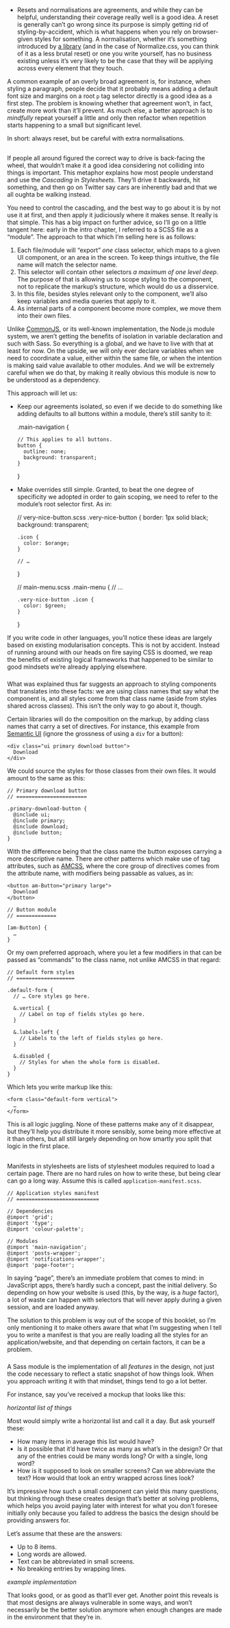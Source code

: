* Resets and normalisations are agreements, and while they can be helpful, understanding their coverage really well is a good idea. A reset is generally can’t go wrong since its purpose is simply getting rid of styling-by-accident, which is what happens when you rely on browser-given styles for something. A normalisation, whether it’s something introduced by [a library](http://necolas.github.io/normalize.css/) (and in the case of Normalize.css, you can think of it as a less brutal reset) or one you write yourself, has no business existing unless it’s very likely to be the case that they will be applying across every element that they touch.

A common example of an overly broad agreement is, for instance, when styling a paragraph, people decide that it probably means adding a default font size and margins on a root `p` tag selector directly is a good idea as a first step. The problem is knowing whether that agreement won’t, in fact, create more work than it’ll prevent. As much else, a better approach is to *mindfully* repeat yourself a little and only then refactor when repetition starts happening to a small but significant level.

In short: always reset, but be careful with extra normalisations.

##

If people all around figured the correct way to drive is back-facing the wheel, that wouldn’t make it a good idea considering not colliding into things is important. This metaphor explains how most people understand and use the *Cascading* in *Stylesheets*. They’ll drive it backwards, hit something, and then go on Twitter say cars are inherently bad and that we all oughta be walking instead.

You need to control the cascading, and the best way to go about it is by not use it at first, and then apply it judiciously where it makes sense. It really is that simple. This has a big impact on further advice, so I’ll go on a little tangent here: early in the intro chapter, I referred to a SCSS file as a “module”. The approach to that which I’m selling here is as follows:

1) Each file/module will “export” *one* class selector, which maps to a given UI component, or an area in the screen. To keep things intuitive, the file name will match the selector name.
2) This selector will contain other selectors *a maximum of one level deep*. The purpose of that is allowing us to scope styling to the component, not to replicate the markup’s structure, which would do us a disservice.
3) In this file, besides styles relevant only to the component, we’ll also keep variables and media queries that apply to it.
4) As internal parts of a component become more complex, we move them into their own files.

Unlike [CommonJS](http://wiki.commonjs.org/wiki/CommonJS), or its well-known implementation, the Node.js module system, we aren’t getting the benefits of isolation in variable declaration and such with Sass. So everything is a global, and we have to live with that at least for now. On the upside, we will only ever declare variables when we need to coordinate a value, either within the same file, or when the intention is making said value available to other modules. And we will be extremely careful when we do that, by making it really obvious this module is now to be understood as a dependency.

This approach will let us:

* Keep our agreements isolated, so even if we decide to do something like adding defaults to all buttons within a module, there’s still sanity to it:

    .main-navigation {

      // This applies to all buttons.
      button {
        outline: none;
        background: transparent;
      }
    }

* Make overrides still simple. Granted, to beat the one degree of specificity we adopted in order to gain scoping, we need to refer to the module’s root selector first. As in:

    // very-nice-button.scss
    .very-nice-button {
      border: 1px solid black;
      background: transparent;

      .icon {
        color: $orange;
      }

      // …
    }

    // main-menu.scss
    .main-menu {
      // …

      .very-nice-button .icon {
        color: $green;
      }
    }

If you write code in other languages, you’ll notice these ideas are largely based on existing modularisation concepts. This is not by accident. Instead of running around with our heads on fire saying CSS is doomed, we reap the benefits of existing logical frameworks that happened to be similar to good mindsets we’re already applying elsewhere.

###

What was explained thus far suggests an approach to styling components that translates into these facts: we are using class names that say what the component is, and all styles come from that class name (aside from styles shared across classes). This isn’t the only way to go about it, though.

Certain libraries will do the composition on the markup, by adding class names that carry a set of directives. For instance, this example from [Semantic UI](http://semantic-ui.com/) (ignore the grossness of using a `div` for a button):

    <div class="ui primary download button">
      Download
    </div>

We could source the styles for those classes from their own files. It would amount to the same as this:

    // Primary download button
    // =======================

    .primary-download-button {
      @include ui;
      @include primary;
      @include download;
      @include button;
    }

With the difference being that the class name the button exposes carrying a more descriptive name. There are other patterns which make use of tag attributes, such as [AMCSS](http://amcss.github.io/), where the core group of directives comes from the attribute name, with modifiers being passable as values, as in:

    <button am-Button="primary large">
      Download
    </button>

    // Button module
    // =============

    [am-Button] {
      …
    }

Or my own preferred approach, where you let a few modifiers in that can be passed as “commands” to the class name, not unlike AMCSS in that regard:

    // Default form styles
    // ===================

    .default-form {
      // … Core styles go here.

      &.vertical {
        // Label on top of fields styles go here.
      }

      &.labels-left {
        // Labels to the left of fields styles go here.
      }

      &.disabled {
        // Styles for when the whole form is disabled.
      }
    }

Which lets you write markup like this:

    <form class="default-form vertical">
      …
    </form>

This is all logic juggling. None of these patterns make any of it disappear, but they’ll help you distribute it more sensibly, some being more effective at it than others, but all still largely depending on how smartly you split that logic in the first place.

##

Manifests in stylesheets are lists of stylesheet modules required to load a certain page. There are no hard rules on how to write these, but being clear can go a long way. Assume this is called `application-manifest.scss`.

    // Application styles manifest
    // ===========================

    // Dependencies
    @import 'grid';
    @import 'type';
    @import 'colour-palette';

    // Modules
    @import 'main-navigation';
    @import 'posts-wrapper';
    @import 'notifications-wrapper';
    @import 'page-footer';

In saying “page”, there’s an immediate problem that comes to mind: in JavaScript apps, there’s hardly such a concept, past the initial delivery. So depending on how your website is used (this, by the way, is a *huge* factor), a lot of waste can happen with selectors that will never apply during a given session, and are loaded anyway.

The solution to this problem is way out of the scope of this booklet, so I’m only mentioning it to make others aware that what I’m suggesting when I tell you to write a manifest is that you are really loading all the styles for an application/website, and that depending on certain factors, it can be a problem.

###

A Sass module is the implementation of all *features* in the design, not just the code necessary to reflect a static snapshot of how things look. When you approach writing it with that mindset, things tend to go a lot better.

For instance, say you’ve received a mockup that looks like this:

*horizontal list of things*

Most would simply write a horizontal list and call it a day. But ask yourself these:

* How many items in average this list would have?
* Is it possible that it’d have twice as many as what’s in the design? Or that any of the entries could be many words long? Or with a single, long word?
* How is it supposed to look on smaller screens? Can we abbreviate the text? How would that look an entry wrapped across lines look?

It’s impressive how such a small component can yield this many questions, but thinking through these creates design that’s better at solving problems, which helps you avoid paying later with interest for what you don’t foresee initially only because you failed to address the basics the design should be providing answers for.

Let’s assume that these are the answers:

* Up to 8 items.
* Long words are allowed.
* Text can be abbreviated in small screens.
* No breaking entries by wrapping lines.

*example implementation*

That looks good, or as good as that’ll ever get. Another point this reveals is that most designs are always vulnerable in some ways, and won’t necessarily be the better solution anymore when enough changes are made in the environment that they’re in.
